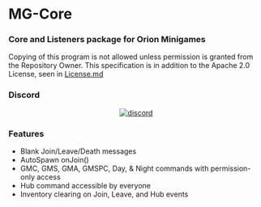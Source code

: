 # MG-Core

### Core and Listeners package for Orion Minigames

Copying of this program is not allowed unless permission is granted from the Repository Owner.
This specification is in addition to the Apache 2.0 License, seen in [License.md](https://github.com/LegoFan48737/MG-Core/blob/master/LICENSE)

### Discord
<div align="center">
<a href="https://discord.gg/ECGhkJc">
        <img src="https://img.shields.io/badge/chat-on%20discord-7289da.svg" alt="discord">
    </a>
</div>

### Features
- Blank Join/Leave/Death messages
- AutoSpawn onJoin()
- GMC, GMS, GMA, GMSPC, Day, & Night commands with permission-only access
- Hub command accessible by everyone
- Inventory clearing on Join, Leave, and Hub events
